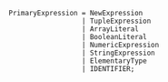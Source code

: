 <!-- This file is generated automatically by infrastructure scripts. Please don't edit by hand. -->

```{ .ebnf .slang-ebnf #PrimaryExpression }
PrimaryExpression = NewExpression
                  | TupleExpression
                  | ArrayLiteral
                  | BooleanLiteral
                  | NumericExpression
                  | StringExpression
                  | ElementaryType
                  | IDENTIFIER;
```
